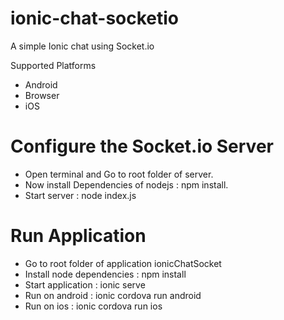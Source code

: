 # ionic-chat-socketio
A simple Ionic chat using Socket.io

Supported Platforms
- Android
- Browser
- iOS

# Configure the Socket.io Server
- Open terminal and Go to root folder of server.
- Now install Dependencies of nodejs : npm install.
- Start server : node index.js

# Run Application
- Go to root folder of application ionicChatSocket
- Install node dependencies : npm install
- Start application : ionic serve
- Run on android : ionic cordova run android
- Run on ios : ionic cordova run ios

